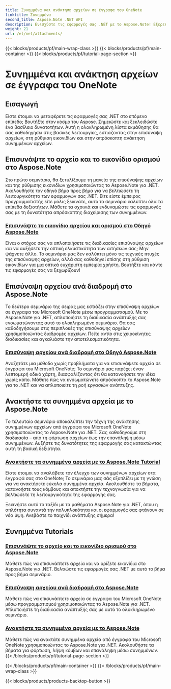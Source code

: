 ```yaml
---
title: Συνημμένα και ανάκτηση αρχείων σε έγγραφα του OneNote
linktitle: Συνημμένα
second_title: Aspose.Note .NET API
description: Ενισχύστε τις εφαρμογές σας .NET με το Aspose.Note! Εξερευνήστε μαθήματα για την επισύναψη αρχείων, τη ρύθμιση εικονιδίων και την ανάκτηση συνημμένων για βελτιωμένη ανάπτυξη.
weight: 21
url: /el/net/attachments/
---
```


{{< blocks/products/pf/main-wrap-class >}}
{{< blocks/products/pf/main-container >}}
{{< blocks/products/pf/tutorial-page-section >}}

# Συνημμένα και ανάκτηση αρχείων σε έγγραφα του OneNote

## Εισαγωγή

Είστε έτοιμοι να μεταφέρετε τις εφαρμογές σας .NET στο επόμενο επίπεδο; Βουτήξτε στον κόσμο του Aspose. Σημειώστε και ξεκλειδώστε ένα βασίλειο δυνατοτήτων. Αυτή η ολοκληρωμένη λίστα εκμάθησης θα σας καθοδηγήσει στις βασικές λειτουργίες, εστιάζοντας στην επισύναψη αρχείων, στη ρύθμιση εικονιδίων και στην απρόσκοπτη ανάκτηση συνημμένων αρχείων.

## Επισυνάψτε το αρχείο και το εικονίδιο ορισμού στο Aspose.Note
Στο πρώτο σεμινάριο, θα ξετυλίξουμε τη μαγεία της επισύναψης αρχείων και της ρύθμισης εικονιδίων χρησιμοποιώντας το Aspose.Note για .NET. Ακολουθήστε τον οδηγό βήμα προς βήμα για να βελτιώσετε τη λειτουργικότητα των εφαρμογών σας .NET. Είτε είστε έμπειρος προγραμματιστής είτε μόλις ξεκινάτε, αυτό το σεμινάριο καλύπτει όλα τα επίπεδα δεξιοτήτων. Μάθετε τα σχοινιά και ενδυναμώστε τις εφαρμογές σας με τη δυνατότητα απρόσκοπτης διαχείρισης των συνημμένων.

### [Επισυνάψτε το εικονίδιο αρχείου και ορισμού στο Οδηγό Aspose.Note](./attach-file-set-icon/)
Είναι ο στόχος σας να απλοποιήσετε τις διαδικασίες επισύναψης αρχείων και να αυξήσετε την οπτική ελκυστικότητα των αιτήσεών σας; Μην ψάχνετε άλλο. Το σεμινάριο μας δεν καλύπτει μόνο τις τεχνικές πτυχές της επισύναψης αρχείων, αλλά σας καθοδηγεί επίσης στη ρύθμιση εικονιδίων για μια οπτικά ευχάριστη εμπειρία χρήστη. Βουτήξτε και κάντε τις εφαρμογές σας να ξεχωρίζουν!

## Επισύναψη αρχείου ανά διαδρομή στο Aspose.Note
Το δεύτερο σεμινάριο της σειράς μας εστιάζει στην επισύναψη αρχείων σε έγγραφα του Microsoft OneNote μέσω προγραμματισμού. Με το Aspose.Note για .NET, απλοποιήστε τη διαδικασία ανάπτυξής σας ενσωματώνοντας αυτό το ολοκληρωμένο σεμινάριο. Θα σας καθοδηγήσουμε στις περιπλοκές της επισύναψης αρχείων χρησιμοποιώντας διαδρομές αρχείων. Πείτε αντίο στις χειροκίνητες διαδικασίες και αγκαλιάστε την αποτελεσματικότητα.

### [Επισύναψη αρχείου ανά διαδρομή στο Οδηγό Aspose.Note](./attach-file-by-path/)
Αναζητάτε μια μέθοδο χωρίς προβλήματα για να επισυνάψετε αρχεία σε έγγραφα του Microsoft OneNote; Το σεμινάριο μας παρέχει έναν λεπτομερή οδικό χάρτη, διασφαλίζοντας ότι θα κατανοήσετε την ιδέα χωρίς κόπο. Μάθετε πώς να ενσωματώνετε απρόσκοπτα το Aspose.Note για το .NET και να απλοποιείτε τη ροή εργασιών ανάπτυξης.

## Ανακτήστε τα συνημμένα αρχεία με το Aspose.Note
Το τελευταίο σεμινάριο αποκαλύπτει την τέχνη της ανάκτησης συνημμένων αρχείων από έγγραφα του Microsoft OneNote χρησιμοποιώντας το Aspose.Note για .NET. Σας καθοδηγούμε στη διαδικασία – από τη φόρτωση αρχείων έως την επανάληψη μέσω συνημμένων. Αυξήστε τις δυνατότητες της εφαρμογής σας κατακτώντας αυτή τη βασική δεξιότητα.

### [Ανακτήστε τα συνημμένα αρχεία με το Aspose.Note Tutorial](./retrieve-attached-files/)
Είστε έτοιμοι να αναλάβετε τον έλεγχο των συνημμένων αρχείων στα έγγραφά σας στο OneNote; Το σεμινάριο μας σάς εξοπλίζει με τη γνώση για να ανακτήσετε εύκολα συνημμένα αρχεία. Ακολουθήστε τα βήματα, κατανοήστε τους κόμβους και αποκτήστε την τεχνογνωσία για να βελτιώσετε τη λειτουργικότητα της εφαρμογής σας.

Ξεκινήστε αυτό το ταξίδι με τα μαθήματα Aspose.Note για .NET, όπου η απλότητα συναντά την πολυπλοκότητα και οι εφαρμογές σας φτάνουν σε νέα ύψη. Ανεβάστε το παιχνίδι ανάπτυξης σήμερα!
## Συνημμένα Tutorials
### [Επισυνάψτε το αρχείο και το εικονίδιο ορισμού στο Aspose.Note](./attach-file-set-icon/)
Μάθετε πώς να επισυνάπτετε αρχεία και να ορίζετε εικονίδια στο Aspose.Note για .NET. Βελτιώστε τις εφαρμογές σας .NET με αυτό το βήμα προς βήμα σεμινάριο.
### [Επισύναψη αρχείου ανά διαδρομή στο Aspose.Note](./attach-file-by-path/)
Μάθετε πώς να επισυνάπτετε αρχεία σε έγγραφα του Microsoft OneNote μέσω προγραμματισμού χρησιμοποιώντας το Aspose.Note για .NET. Απλοποιήστε τη διαδικασία ανάπτυξής σας με αυτό το ολοκληρωμένο σεμινάριο.
### [Ανακτήστε τα συνημμένα αρχεία με το Aspose.Note](./retrieve-attached-files/)
Μάθετε πώς να ανακτάτε συνημμένα αρχεία από έγγραφα του Microsoft OneNote χρησιμοποιώντας το Aspose.Note για .NET. Ακολουθήστε τα βήματα για φόρτωση, λήψη κόμβων και επανάληψη μέσω συνημμένων.
{{< /blocks/products/pf/tutorial-page-section >}}

{{< /blocks/products/pf/main-container >}}
{{< /blocks/products/pf/main-wrap-class >}}

{{< blocks/products/products-backtop-button >}}
